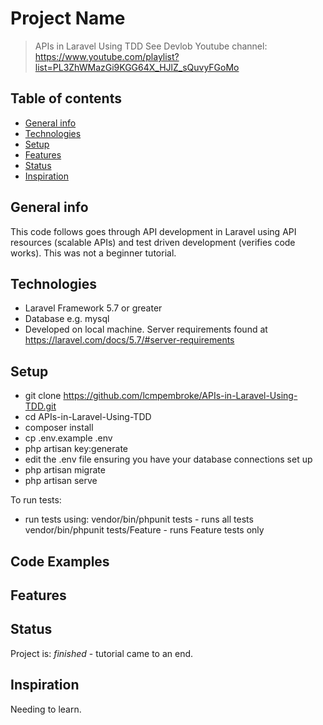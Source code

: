 # Project Name
>  APIs in Laravel Using TDD
See Devlob Youtube channel: https://www.youtube.com/playlist?list=PL3ZhWMazGi9KGG64X_HJlZ_sQuvyFGoMo

## Table of contents
* [General info](#general-info)
* [Technologies](#technologies)
* [Setup](#setup)
* [Features](#features)
* [Status](#status)
* [Inspiration](#inspiration)

## General info
This code follows goes through API development in Laravel using API resources (scalable APIs) and test driven development (verifies code works).  This was not a beginner tutorial.

## Technologies
* Laravel Framework 5.7 or greater
* Database e.g. mysql
* Developed on local machine. Server requirements found at https://laravel.com/docs/5.7/#server-requirements

## Setup
* git clone https://github.com/lcmpembroke/APIs-in-Laravel-Using-TDD.git
* cd APIs-in-Laravel-Using-TDD
* composer install
* cp .env.example .env
* php artisan key:generate
* edit the .env file ensuring you have your database connections set up
* php artisan migrate
* php artisan serve

To run tests:
* run tests using:
vendor/bin/phpunit tests - runs all tests  
vendor/bin/phpunit tests/Feature - runs Feature tests only  


## Code Examples


## Features


## Status
Project is: _finished_ - tutorial came to an end.

## Inspiration
Needing to learn.

